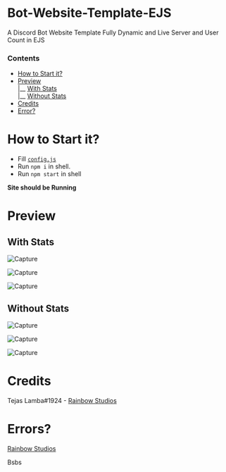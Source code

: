 # Bot-Website-Template-EJS
A Discord Bot Website Template Fully Dynamic and Live Server and User Count in EJS

### Contents 
- [How to Start it?](https://github.com/TajuModding/Bot-Website-Template-EJS#how-to-start-it) 
- [Preview](https://github.com/TajuModding/Bot-Website-Template-EJS#preview) <br>
                                                                              |__ [With Stats](https://github.com/TajuModding/Bot-Website-Template-EJS#with-stats) <br>
                                                                              |__ [Without Stats](https://github.com/TajuModding/Bot-Website-Template-EJS#without-stats)
- [Credits](https://github.com/TajuModding/Bot-Website-Template-EJS#credits)
- [Error?](https://github.com/TajuModding/Bot-Website-Template-EJS#errors)
                                                                              


# How to Start it?

- Fill [`config.js`](https://github.com/TajuModding/Bot-Website-Template-EJS/blob/main/config.js)
- Run `npm i` in shell.
- Run `npm start` in shell

**Site should be Running**

# Preview
## With Stats
![Capture](https://user-images.githubusercontent.com/73745640/134189416-00ada458-b4af-4e3c-9a6a-700876e34ccc.PNG)

![Capture](https://user-images.githubusercontent.com/73745640/134189607-57d01a12-414b-47e6-913d-4d0820eef184.PNG)

![Capture](https://user-images.githubusercontent.com/73745640/134189771-4a3beedd-ad55-4c16-872b-c54ea2733839.PNG)

## Without Stats
![Capture](https://user-images.githubusercontent.com/73745640/134189943-d595fc41-f760-4f86-a317-6d3adad473f5.PNG)

![Capture](https://user-images.githubusercontent.com/73745640/134189607-57d01a12-414b-47e6-913d-4d0820eef184.PNG)

![Capture](https://user-images.githubusercontent.com/73745640/134189771-4a3beedd-ad55-4c16-872b-c54ea2733839.PNG)

# Credits

Tejas Lamba#1924 - [Rainbow Studios](https://groovy2.xyz/discord)

# Errors? 

 [Rainbow Studios](https://groovy2.xyz/discord)




Bsbs
